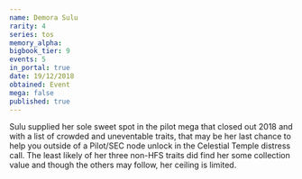 ```yaml
---
name: Demora Sulu
rarity: 4
series: tos
memory_alpha:
bigbook_tier: 9
events: 5
in_portal: true
date: 19/12/2018
obtained: Event
mega: false
published: true
---
```


Sulu supplied her sole sweet spot in the pilot mega that closed out 2018 and with a list of crowded and uneventable traits, that may be her last chance to help you outside of a Pilot/SEC node unlock in the Celestial Temple distress call. The least likely of her three non-HFS traits did find her some collection value and though the others may follow, her ceiling is limited.
